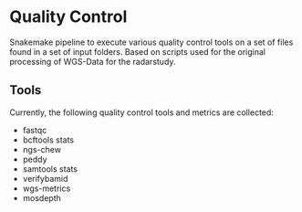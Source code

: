 # Quality Control

Snakemake pipeline to execute various quality control tools on a set of files
found in a set of input folders. Based on scripts used for the original 
processing of WGS-Data for the radarstudy.

## Tools

Currently, the following quality control tools and metrics are collected:

* fastqc
* bcftools stats
* ngs-chew
* peddy
* samtools stats
* verifybamid
* wgs-metrics
* mosdepth